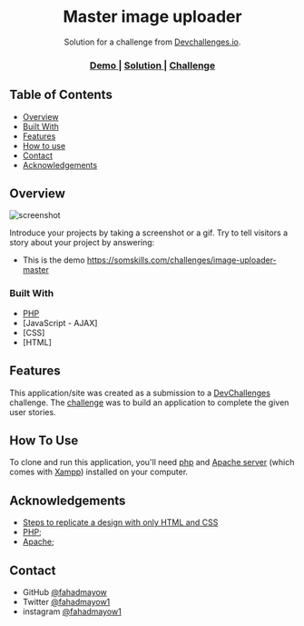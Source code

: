 <!-- Please update value in the {}  -->

<h1 align="center">Master image uploader</h1>

<div align="center">
   Solution for a challenge from  <a href="http://devchallenges.io" target="_blank">Devchallenges.io</a>.
</div>

<div align="center">
  <h3>
    <a href="https://somskills.com/challenges/image-uploader-master">
      Demo
    </a>
    <span> | </span>
    <a href="https://devchallenges.io/solutions/7L8WxnHU7U49ctLAnO81">
      Solution
    </a>
    <span> | </span>
    <a href="https://devchallenges.io/challenges/O2iGT9yBd6xZBrOcVirx">
      Challenge
    </a>
  </h3>
</div>


<!-- TABLE OF CONTENTS -->

## Table of Contents

- [Overview](#overview)
- [Built With](#built-with)
- [Features](#features)
- [How to use](#how-to-use)
- [Contact](#contact)
- [Acknowledgements](#acknowledgements)

<!-- OVERVIEW -->

## Overview

![screenshot](https://somskills.com/challenges/image-uploader-master/img/screenshot.png)

Introduce your projects by taking a screenshot or a gif. Try to tell visitors a story about your project by answering:

- This is the demo https://somskills.com/challenges/image-uploader-master

### Built With

<!-- This section should list any major frameworks that you built your project using. Here are a few examples.-->

- [PHP](https://php.net/)
- [JavaScript - AJAX]
- [CSS]
- [HTML]

## Features

<!-- List the features of your application or follow the template. Don't share the figma file here :) -->

This application/site was created as a submission to a [DevChallenges](https://devchallenges.io/challenges) challenge. The [challenge](https://devchallenges.io/challenges/O2iGT9yBd6xZBrOcVirx) was to build an application to complete the given user stories.

## How To Use

<!-- Example: -->

To clone and run this application, you'll need [php](https://www.php.net/downloads) and [Apache server](https://httpd.apache.org/) (which comes with [Xampp](https://www.apachefriends.org/)) installed on your computer.


## Acknowledgements

<!-- This section should list any articles or add-ons/plugins that helps you to complete the project. This is optional but it will help you in the future. For example -->

- [Steps to replicate a design with only HTML and CSS](https://devchallenges-blogs.web.app/how-to-replicate-design/)
- [PHP](https://php.net/);
- [Apache](https://httpd.apache.org/);


## Contact

- GitHub [@fahadmayow](https://{github.com/fahadmayow})
- Twitter [@fahadmayow1](https://{twitter.com/fahadmayow1})
- instagram [@fahadmayow1](https://{instagram.com/fahadmayow1})
